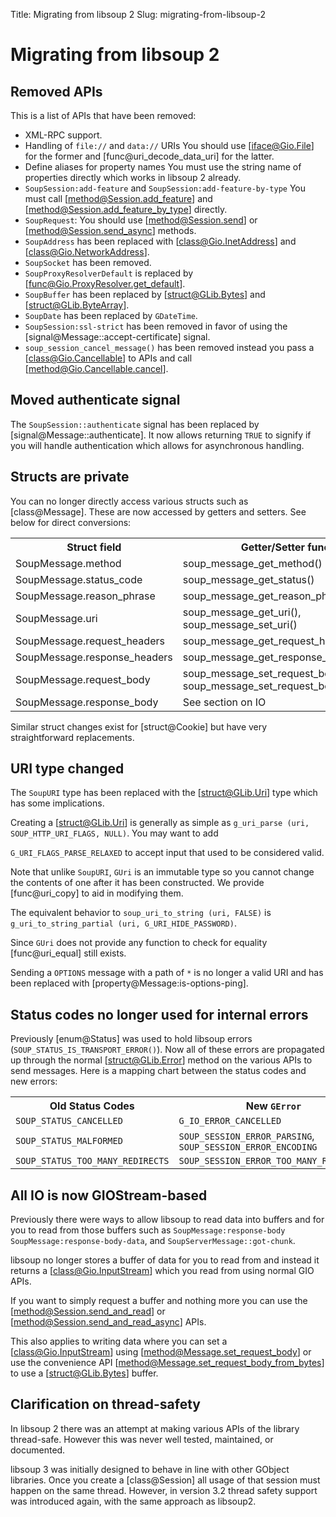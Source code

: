 Title: Migrating from libsoup 2
Slug: migrating-from-libsoup-2

# Migrating from libsoup 2

## Removed APIs

This is a list of APIs that have been removed:

 - XML-RPC support.
 - Handling of `file://` and `data://` URIs You should use [iface@Gio.File] for
   the former and [func@uri_decode_data_uri] for the latter.
 - Define aliases for property names You must use the string name of properties
   directly which works in libsoup 2 already.
 - `SoupSession:add-feature` and `SoupSession:add-feature-by-type` You must call
   [method@Session.add_feature] and [method@Session.add_feature_by_type]
   directly.
 - `SoupRequest`: You should use [method@Session.send] or
   [method@Session.send_async] methods.
 - `SoupAddress` has been replaced with [class@Gio.InetAddress] and
   [class@Gio.NetworkAddress].
 - `SoupSocket` has been removed.
 - `SoupProxyResolverDefault` is replaced by
   [func@Gio.ProxyResolver.get_default].
 - `SoupBuffer` has been replaced by [struct@GLib.Bytes] and
   [struct@GLib.ByteArray].
 - `SoupDate` has been replaced by `GDateTime`.
 - `SoupSession:ssl-strict` has been removed in favor of using the
   [signal@Message::accept-certificate] signal.
 - `soup_session_cancel_message()` has been removed instead you
   pass a [class@Gio.Cancellable] to APIs and call [method@Gio.Cancellable.cancel].

## Moved authenticate signal

The `SoupSession::authenticate` signal has been replaced by
[signal@Message::authenticate]. It now allows returning `TRUE` to signify if
you will handle authentication which allows for asynchronous handling.

## Structs are private

You can no longer directly access various structs such as [class@Message]. These are
now accessed by getters and setters. See below for direct
conversions:

<!-- TODO add links -->
<table>
    <tr>
        <th>Struct field</th>
        <th>Getter/Setter function</th>
    </tr>
    <tr>
        <td>SoupMessage.method</td>
        <td>soup_message_get_method()</td>
    </tr>
    <tr>
        <td>SoupMessage.status_code</td>
        <td>soup_message_get_status()</td>
    </tr>
    <tr>
        <td>SoupMessage.reason_phrase</td>
        <td>soup_message_get_reason_phrase()</td>
    </tr>
    <tr>
        <td>SoupMessage.uri</td>
        <td>soup_message_get_uri(), soup_message_set_uri()</td>
    </tr>
    <tr>
        <td>SoupMessage.request_headers</td>
        <td>soup_message_get_request_headers()</td>
    </tr>
    <tr>
        <td>SoupMessage.response_headers</td>
        <td>soup_message_get_response_headers()</td>
    </tr>
    <tr>
        <td>SoupMessage.request_body</td>
        <td>soup_message_set_request_body(), soup_message_set_request_body_from_bytes()</td>
    </tr>
    <tr>
        <td>SoupMessage.response_body</td>
        <td>See section on IO</td>
    </tr>
</table>

Similar struct changes exist for [struct@Cookie] but have very straightforward
replacements.

## URI type changed

The `SoupURI` type has been replaced with the [struct@GLib.Uri] type which has
some implications.

Creating a [struct@GLib.Uri] is generally as simple as `g_uri_parse (uri,
 SOUP_HTTP_URI_FLAGS, NULL)`. You may want to add

`G_URI_FLAGS_PARSE_RELAXED` to accept input that used to be considered valid.

Note that unlike `SoupURI`, `GUri` is an immutable type so you cannot change the
contents of one after it has been constructed. We provide [func@uri_copy] to aid
in modifying them.

The equivalent behavior to `soup_uri_to_string (uri, FALSE)`
is `g_uri_to_string_partial (uri, G_URI_HIDE_PASSWORD)`.

Since `GUri` does not provide any function to check for equality
[func@uri_equal] still exists.

Sending a `OPTIONS` message with a path of `*` is no longer a valid URI and has
been replaced with [property@Message:is-options-ping].

## Status codes no longer used for internal errors

Previously [enum@Status] was used to hold libsoup errors
(`SOUP_STATUS_IS_TRANSPORT_ERROR()`). Now all of these errors are propagated up
through the normal [struct@GLib.Error] method on the various APIs to send
messages. Here is a mapping chart between the status codes and new errors:

<table>
    <tr>
        <th>Old Status Codes</th>
        <th>New <code>GError</code></th>
    </tr>
    <tr>
        <td><code>SOUP_STATUS_CANCELLED</code></td>
        <td><code>G_IO_ERROR_CANCELLED</code></td>
    </tr>
    <tr>
        <td><code>SOUP_STATUS_MALFORMED</code></td>
        <td><code>SOUP_SESSION_ERROR_PARSING</code>, <code>SOUP_SESSION_ERROR_ENCODING</code></td>
    </tr>
    <tr>
        <td><code>SOUP_STATUS_TOO_MANY_REDIRECTS</code></td>
        <td><code>SOUP_SESSION_ERROR_TOO_MANY_REDIRECTS</code></td>
    </tr>
</table>

## All IO is now GIOStream-based

Previously there were ways to allow libsoup to read data into buffers and for
you to read from those buffers such as `SoupMessage:response-body`
`SoupMessage:response-body-data`, and `SoupServerMessage::got-chunk`.

libsoup no longer stores a buffer of data for you to read from and instead it
returns a [class@Gio.InputStream] which you read from using normal GIO APIs.

If you want to simply request a buffer and nothing more you can use the
[method@Session.send_and_read] or [method@Session.send_and_read_async] APIs.

This also applies to writing data where you can set a [class@Gio.InputStream]
using [method@Message.set_request_body] or use the convenience API
[method@Message.set_request_body_from_bytes] to use a [struct@GLib.Bytes]
buffer.

## Clarification on thread-safety

In libsoup 2 there was an attempt at making various APIs of the library
thread-safe. However this was never well tested, maintained, or documented.


libsoup 3 was initially designed to behave in line with other GObject libraries. Once you
create a [class@Session] all usage of that session must happen on the same
thread. However, in version 3.2 thread safety support was introduced
again, with the same approach as libsoup2.

